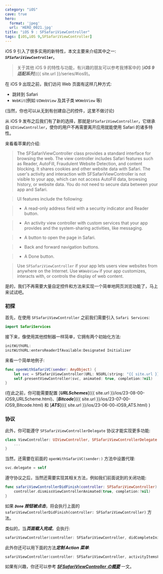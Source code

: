 ```yaml
---
category: "iOS"
cave: true
hero:
  format: 'jpeg'
  url: 'HERO_0021.jpg'
title: "iOS 9 : SFSafariViewController"
tags: [iOS,iOS 9,SFSafariViewController]
---
```

iOS 9 引入了很多实用的新特性，本文主要来介绍其中之一: ***`SFSafariViewController`***。

> 关于其他 iOS 9 的特性与功能，有兴趣的朋友可以参考我博客中的 [***iOS 9 适配系列***]({{ site.url }}/series/#ios9)。

在 iOS 9 出现之前，我们访问 Web 页面有这样几种方式:

* 跳转到 Safari
* `WebKit`(例如 `UIWebView` 及其子类 `WKWebView` 等)

(当然，你也可以从无到有创建自己的控件，这里不做讨论)

从 iOS 9 发布之后我们有了新的选择，那就是`SFSafariViewController`，它继承自 `UIViewController`，使你的用户不再需要离开应用就能使用 Safari 的诸多特性。

来看看苹果的介绍:

> The SFSafariViewController class provides a standard interface for browsing the web. The view controller includes Safari features such as Reader, AutoFill, Fraudulent Website Detection, and content blocking. It shares cookies and other website data with Safari. The user's activity and interaction with SFSafariViewController is not visible to your app, which can not access AutoFill data, browsing history, or website data. You do not need to secure data between your app and Safari.

> UI features include the following:

> * A read-only address field with a security indicator and Reader button.

> * An activity view controller with custom services that your app provides and the system-sharing activities, like messaging.

> * A button to open the page in Safari.

> * Back and forward navigation buttons.

> * A Done button.

> Use `SFSafariViewController` if your app lets users view websites from anywhere on the Internet. Use `WKWebView` if your app customizes, interacts with, or controls the display of web content.

  是的，我们不再需要大量自定控件和方法来实现一个简单地网页浏览功能了，马上来试试吧。

### 初探

首先，在使用 `SFSafariViewController` 之前我们需要引入 `Safari Services`:

```swift
import SafariServices
```

接下来，像使用其他控制器一样简单，它拥有两个初始化方法:

```swift
initWithURL:
initWithURL:entersReaderIfAvailable:Designated Initializer
```

来看一个简单地例子:

```swift
func openWithSafariVC(sender: AnyObject) {
	let svc = SFSafariViewController(URL: NSURL(string: "{{ site.url }}/")!)
	self.presentViewController(svc, animated: true, completion:?nil)
}
```

(在此之前，你可能需要配置 [***URLSchemes***]({{ site.url }}/ios/23-08-00-iOS9_URLScheme.html)、[***Bitcode***]({{ site.url }}/ios/23-07-00-iOS9_Bitcode.html) 和 [***ATS***]({{ site.url }}/ios/23-06-00-iOS9_ATS.html) )

### 协议

此外，你可能遵守
 `SFSafariViewControllerDelegate` 协议才能实现更多功能:

```swift
class ViewController: UIViewController, SFSafariViewControllerDelegate {
	...
}
```

当然，还需要在前面的 `openWithSafariVC(sender:)` 方法中设置代理:

```swift
svc.delegate = self
```

遵守协议之后，当然还需要实现其相关方法，例如我们前面说到的关闭功能:

```swift
func safariViewControllerDidFinish(controller: SFSafariViewController) {
	controller.dismissViewControllerAnimated(true, completion:?nil)
}
```

如果 ***`Done` 按钮被点击***，将会执行上面的 `safariViewControllerDidFinish(controller: SFSafariViewController)` 方法。

类似的，当***页面载入完成***，会执行:

```swift
safariViewController(controller: SFSafariViewController, didCompleteInitialLoad: Bool)
```

此外你还可以用下面的方法***定制 Action 菜单***:

```swift
safariViewController(controller: SFSafariViewController, activityItemsForURL: NSURL, title: String?) -> [UIActivity]
```

如果有兴趣，你还可以参考 [***SFSafariViewController の概要***](https://dev.classmethod.jp/smartphone/iphone/introducing-sfsafariviewcontroller/) 一文。
